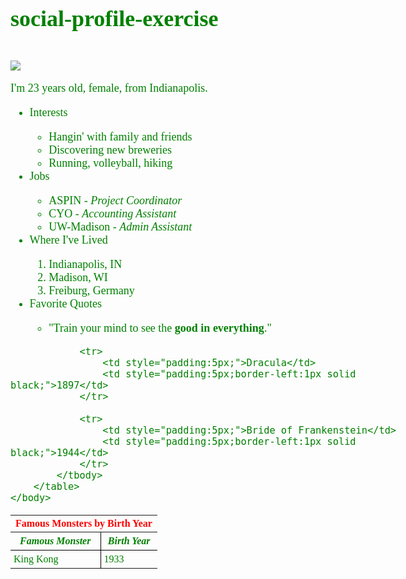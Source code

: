 # social-profile-exercise
<html>
	<head>
		<title>Tori Becher</title>
	</head>
	<body style="color: green; font-family: Calisto MT; font-size: 18px">
	    <br><img src="http://www.rsc.org/chemistryworld/sites/default/files/upload/sunflower_shutterstock_300.jpg"/>
	    <p>I'm 23 years old, female, from Indianapolis.</p>
	    <ul>
	        <li>Interests</li>
	            <ul>
	                <li>Hangin' with family and friends</li>
	                <li>Discovering new breweries</li>
	                <li>Running, volleyball, hiking</li>
	            </ul>
	        <li>Jobs</li>
	            <ul>
	                <li>ASPIN - <em>Project Coordinator</em></li>
	                <li>CYO - <em>Accounting Assistant</em></li>
	                <li>UW-Madison - <em>Admin Assistant</em></li>
	            </ul>
	        <li>Where I've Lived</li>
	            <ol>
	                <li>Indianapolis, IN</li>
	                <li>Madison, WI</li>
	                <li>Freiburg, Germany</li>
	            </ol>
	        <li>Favorite Quotes</li>
	            <ul>
	                <li>"Train your mind to see the <strong>good in everything</strong>."</li>
	            </ul>
	    </ul>
	    <table style="border-collapse:collapse;">
            <thead>
                <tr style="color: red">
                    <th colspan="2">Famous Monsters by Birth Year</th>
                </tr>
                <tr style="border-bottom:1px solid black;">
                    <th style="padding:5px;"><em>Famous Monster</em></th>
                    <th style="padding:5px;border-left:1px solid black;"><em>Birth Year</em></th>
                </tr>
            </thead>
            <tbody>
                <tr>
                    <td style="padding:5px;">King Kong</td>
                    <td style="padding:5px;border-left:1px solid black;">1933</td>     
                </tr>
                
                <tr>
                    <td style="padding:5px;">Dracula</td>
                    <td style="padding:5px;border-left:1px solid black;">1897</td>
                </tr>
                
                <tr>
                    <td style="padding:5px;">Bride of Frankenstein</td>
                    <td style="padding:5px;border-left:1px solid black;">1944</td>
                </tr>
            </tbody>
        </table>
	</body>

</html>
